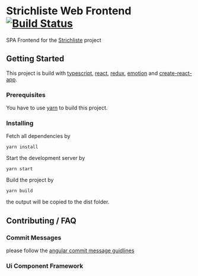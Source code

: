 # Strichliste Web Frontend [![Build Status](https://travis-ci.org/strichliste/strichliste-web-frontend.svg?branch=master)](https://travis-ci.org/strichliste/strichliste-web-frontend)

SPA Frontend for the [Strichliste](http://v2.strichliste.org/) project

## Getting Started

This project is build with [typescript](https://www.typescriptlang.org/), [react](https://reactjs.org/), [redux](https://redux.js.org/), [emotion](https://emotion.sh/) and [create-react-app](https://github.com/facebook/create-react-app).

### Prerequisites

You have to use [yarn](https://yarnpkg.com/lang/en/) to build this project.

### Installing

Fetch all dependencies by

```
yarn install
```

Start the development server by

```
yarn start
```

Build the project by

```
yarn build
```

the output will be copied to the dist folder.

## Contributing / FAQ

### Commit Messages

please follow the [angular commit message guidlines](https://github.com/angular/angular/blob/master/CONTRIBUTING.md#-commit-message-guidelines)

### Ui Component Framework
